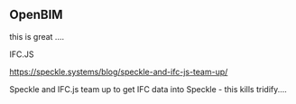 ## OpenBIM

this is great ....

IFC.JS

https://speckle.systems/blog/speckle-and-ifc-js-team-up/

Speckle and IFC.js team up to get IFC data into Speckle - this kills tridify....